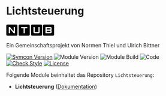 # Lichtsteuerung  

[![Image](imgs/ntub_logo.png)](https://github.com/ubittner/)  

Ein Gemeinschaftsprojekt von Normen Thiel und Ulrich Bittner

[![Symcon Version](https://img.shields.io/badge/Symcon_Version-5.3>-red.svg)](https://www.symcon.de/service/dokumentation/entwicklerbereich/sdk-tools/sdk-php/)
![Module Version](https://img.shields.io/badge/Module_Version-2.00-blue.svg)
![Module Build](https://img.shields.io/badge/Module_Build-29-blue.svg)
![Code](https://img.shields.io/badge/Code-PHP-blue.svg)
[![Check Style](https://github.com/ubittner/Lichtsteuerung/workflows/Check%20Style/badge.svg)](https://github.com/ubittner/Lichtsteuerung/actions)
[![License](https://img.shields.io/badge/License-CC%20BY--NC--SA%204.0-green.svg)](https://creativecommons.org/licenses/by-nc-sa/4.0/)

Folgende Module beinhaltet das Repository `Lichtsteuerung`:

- __Lichtsteuerung__ ([Dokumentation](Lichtsteuerung))
